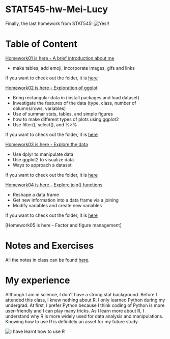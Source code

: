 # STAT545-hw-Mei-Lucy

Finally, the last homework from STAT545!
![Yes!!](https://media.tenor.com/images/8f2ab13b52287edb3c656dd76aa24025/tenor.gif)



# Table of Content
[Homework01 is here - A brief introduction about me](https://github.com/lucymei/STAT545-hw-Mei-Lucy/blob/master/hw01/README.md)
- make tables, add emoji, incorporate images, gifs and links

If you want to check out the folder, it is [here](https://github.com/lucymei/STAT545-hw-Mei-Lucy/tree/master/hw01)



[Homework02 is here - Exploration of ggplot](https://github.com/lucymei/STAT545-hw-Mei-Lucy/blob/master/hw02/STAT545_hw02.md)
- Bring rectangular data in (install packages and load dataset)
- Investigate the features of the data (type, class, number of columns/rows, variables)
- Use of summar stats, tables, and simple figures
- how to make different types of plots using ggplot2
- Use filter(), select(), and %>%


If you want to check out the folder, it is [here](https://github.com/lucymei/STAT545-hw-Mei-Lucy/tree/master/hw02)




[Homework03 is here - Explore the data](https://github.com/lucymei/STAT545-hw-Mei-Lucy/blob/master/hw03/STAT545_hw03.md)
- Use dplyr to manipulate data
- Use ggplot2 to visualize data
- Ways to approach a dataset

If you want to check out the folder, it is [here](https://github.com/lucymei/STAT545-hw-Mei-Lucy/tree/master/hw03)




[Homework04 is here - Explore join() functions](https://github.com/lucymei/STAT545-hw-Mei-Lucy/blob/master/hw04/hw04.md)
- Reshape a data frame
- Get new information into a data frame via a joining
- Modify variables and create new variables

If you want to check out the folder, it is [here](https://github.com/lucymei/STAT545-hw-Mei-Lucy/tree/master/hw04)



[Homework05 is here - Factor and figure management]


# Notes and Exercises
All the notes in class can be found [here](https://github.com/lucymei/STAT545-Notes-and-Exercises).


# My experience
Although I am in science, I don't have a strong stat background. Before I attended this class, I knew nothing about R. I only learned Python during my undergrad. At first, I prefer Python because I think coding of Python is more user-friendly and I can play many tricks. As I learn more about R, I understand why R is more widely used for data analysis and manipulations. Knowing how to use R is definitely an asset for my future study.

![I have learnt how to use R](https://media.giphy.com/media/8UF0EXzsc0Ckg/giphy.gif)
